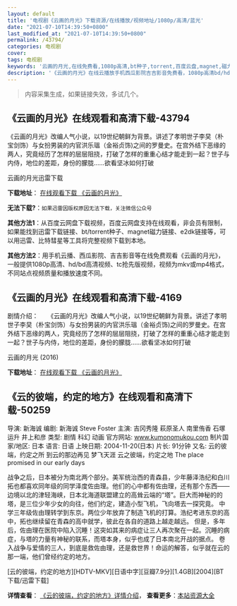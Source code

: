 ```yaml
---
layout: default
title: '电视剧《云画的月光》下载资源/在线播放/视频地址/1080p/高清/蓝光'
date: "2021-07-10T14:39:50+0800"
last_modified_at: "2021-07-10T14:39:50+0800"
permalink: /43794/
categories: 电视剧
cover:
tags: 电视剧
keywords: '云画的月光,在线免费看,1080p高清,bt种子,torrent,百度云盘,magnet,磁力链,迅雷下载资源'
description: '《云画的月光》在线云播放手机西瓜影院吉吉影音免费看，1080p高清bd/hd未删减完整版和tc抢先枪版，mkv/mp4格式，附带bt/torrent种子、magnet/磁力链、百度云盘、网盘资源迅雷下载链接'
---
```


>内容采集生成，如果链接失效，多试几个。


## 《云画的月光》在线观看和高清下载-43794

《云画的月光》改编人气小说，以19世纪朝鲜为背景。讲述了孝明世子李旲（朴宝剑饰）与女扮男装的内官洪乐瑥（金裕贞饰)之间的罗曼史。在宫外结下恶缘的两人，究竟经历了怎样的层层阻挠，打破了怎样的重重心结才能走到一起？世子与内侍，地位的差距，身份的朦胧……欲看坚冰如何打破


云画的月光迅雷下载

**下载地址**： [在线观看下载 《云画的月光》](https://www.993dy.com//vod-detail-id-8136.html) 


**无法下载?**：`如果迅雷因版权原因无法下载，关注微信公众号 `

**其他方法1**：从百度云网盘下载视频，百度云网盘支持在线观看，非会员有限制，如果能找到迅雷下载链接、bt/torrent种子、magnet磁力链接、e2dk链接等，可以用迅雷、比特彗星等工具将完整视频下载到本地。

**其他方法2**：用手机云播、西瓜影院、吉吉影音等在线免费观看《云画的月光》，一般提供1080p高清、hd/bd高清视频、tc抢先版视频，视频为mkv或mp4格式，不同站点视频质量和播放速度不同。


## 《云画的月光》在线观看和高清下载-4169

剧情介绍：　　《云画的月光》改编人气小说，以19世纪朝鲜为背景。讲述了孝明世子李旲（朴宝剑饰）与女扮男装的内官洪乐瑥（金裕贞饰)之间的罗曼史。在宫外结下恶缘的两人，究竟经历了怎样的层层阻挠，打破了怎样的重重心结才能走到一起？世子与内侍，地位的差距，身份的朦胧……欲看坚冰如何打破


云画的月光 (2016)

**下载地址**： [在线观看下载 《云画的月光》](https://www.btbtdy.me/btdy/dy6393.html) 


## 《云的彼端，约定的地方》在线观看和高清下载-50259

导演: 新海诚 编剧: 新海诚 Steve Foster 主演: 吉冈秀隆 萩原圣人 南里侑香 石塚运升 井上和彦 类型: 剧情 科幻 动画 官方网站: www.kumonomukou.com 制片国家/地区: 日本 语言: 日语 上映日期: 2004-11-20(日本) 片长: 91分钟 又名: 云的彼端，约定之所 到云的那边再见 梦飞天涯 云之彼端，约定之地 The place promised in our early days

战争之后，日本被分为南北两个部分。美军统治西的青森县，少年藤泽浩纪和白川拓也都喜欢同年级的同学泽度佐由理。他们的心中都有佐由理，还有那个东西——边境以北的津轻海峡，日本北海道联盟建立的高耸云端的“塔”。巨大而神秘的的塔，是三位少年少女的向往，他们约定，建造小型飞机，飞向塔去一探究竟。 中学三年级佐由理转学到东京。两位少年放弃了制造飞机的打算。浩纪考进东京的高中，拓也继续留在青森的高中就学，彼此在各自的道路上越走越远。 但是，多年后，佐由理在医院中陷入沉睡！这突如其来的病症让三人再次聚在一起。沉睡的病症，与塔的力量有神秘的联系，而塔本身，似乎也成了日本南北开战的据点。 卷入战争与爱情的三人，到底是救佐由理，还是救世界！命运的解答，似乎就在云的那一端，他们曾经约定的地方。


[云的彼端，约定的地方][HDTV-MKV][日语中字][豆瓣7.9分][1.4GB][2004][BT下载/迅雷下载]

**详情查看**： [《云的彼端，约定的地方》详情介绍](/movie/50259/)， **查看更多**：[本站资源大全](/movie/t/all/)

